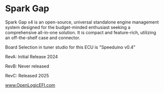 # Spark Gap

Spark Gap x4 is an open-source, universal standalone engine management system designed
for the budget-minded enthusiast seeking a comprehensive all-in-one solution.
It is compact and feature-rich, utilizing an off-the-shelf case and connector.

Board Selection in tuner studio for this ECU is "Speeduino v0.4"

RevA: Initial Release 2024

RevB: Never released

RevC: Released 2025

www.OpenLogicEFI.com
